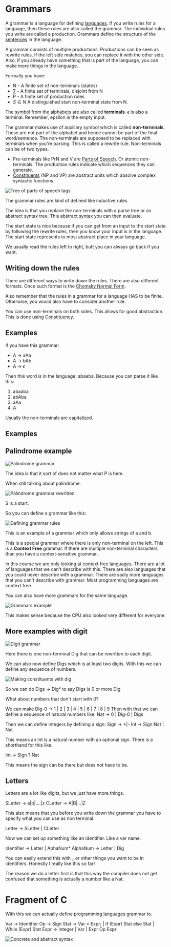 # Grammars 
A grammar is a language for defining [languages](../Languages.md).  If you write rules for a language, then these rules are also called the grammar. The individual rules you write are called a production. Grammars define the structure of the [sentences](../Data/Sentences.md) in the language.

A grammar consists of multiple productions. Productions can be seen as rewrite rules. If the left side matches, you can replace it with the other side. Also, if you already have something that is part of the language, you can make more things in the language.

Formally you have:
- N - A finite set of non-terminals (states)
- $\sum\limits$ - A finite set of terminals, disjoint from N 
- P - A finite set of production rules 
- $S \in N$ A distinguished start non-terminal state from N. 

The symbol from the [alphabets](Alphabet.md) are also called **terminals**. $\epsilon$ is also a terminal. Remember, epsilon is the empty input.

The grammar makes use of auxiliary symbol which is called **non-terminals**. These are not part of the alphabet and hence cannot be part of the final word/sentence. The non-terminals are supposed to be replaced with terminals when you're parsing. This is called a rewrite rule. Non-terminals can be of two types. 

- Pre-terminals like PrN and V are [Parts of Speech](Parts%20of%20Speech.md). Or atomic non-terminals. The production rules indicate which sequences they can generate.
- [Constituents](Constituency.md) (NP and VP) are abstract units which absolve complex syntactic functions. 

![Tree of parts of speech tags](../images/Pasted%20image%2020220314185901.png)


The grammar rules are kind of defined like inductive rules.

The idea is that you replace the non-terminals with a parse tree or an abstract syntax tree. This abstract syntax you can then evaluate. 


The start state is nice because if you can get from an input to the start state by following the rewrite rules, then you know your input is in the language. The start state represents to most abstract place in your language. 

We usually read the rules left to right, butt you can always go back if you want. 

## Writing down the rules
There are different ways to write down the rules. There are also different formats. Once such format is the [Chomsky Normal Form](Chomsky%20Normal%20Form.md).

Also remember that the rules in a grammar for a language HAS to be finite. Otherwise, you would also have to consider another rule. 

You can use non-terminals on both sides. This allows for good abstraction. This is done using [Constituency](Constituency.md).


## Examples

If you have this grammar:

- A → aAa
- A → bAb
- A → $\epsilon$

Then this word is in the language: abaaba. Because you can parse it like this:
1. abaaba
2. abAba
3. aAa
4. A

Usually the non-terminals are capitalized. 

## Examples

## Palindrome example

![Palindrome grammar](../images/Pasted%20image%2020211127131012.png)

The idea is that it sort of does not matter what P is here. 

When still talking about palindrome. 

![Palindrome grammar rewritten](../images/Pasted%20image%2020211127130856.png)

S is a start. 

So you can define a grammar like this:

![Defining grammar rules](../images/Pasted%20image%2020211127131455.png)

This is an example of a grammar which only allows strings of a and b.

This is a special grammar where there is only non-terminal on the left. This is a **Context Free** grammar. If there are multiple non-terminal characters than you have a context-sensitive grammar.

In this course we are only looking at context free languages. There are a lot of languages that we can't describe with this. There are also languages that you could never describe with a grammar. There are sadly more languages that you can't describe with grammar. Most programming languages are context free. 

You can also have more grammars for the same language. 

![Grammars example](../images/Pasted%20image%2020211127131955.png)

This makes sense because the CPU also looked very different for everyone. 

## More examples with digit

![Digit grammar](../images/Pasted%20image%2020211127132201.png)

Here there is one non-terminal Dig that can be rewritten to each digit. 

We can also now define Digs which is at least two digits. With this we can define any sequence of numbers. 

![Making constituents with dig](../images/Pasted%20image%2020211127132647.png)

So we can do Digs → Dig* to say Digs is 0 or more Dig

What about numbers that don't start with 0?

We can make Dig-0 → 1 | 2 | 3 | 4 | 5 | 6 | 7 | 8 | 9
Then with that we can define a sequence of natural numbers like:
Nat → 0 | Dig-0 | Digs

Then we can define integers by defining a sign:
Sign → +|-
Int → Sign Nat | Nat 

This means an Int is a natural number with an optional sign. There is a shorthand for this like:

Int -> Sign ? Nat 

This means the sign can be there but does not have to be. 

## Letters
Letters are a lot like digits, but we just have more things. 

SLetter → a|b|....|z
CLetter → A|B|...|Z

This also means that you before you write down the grammar you have to specify what you can use as non terminal. 

Letter → SLetter | CLetter

Now we can set up something like an identifier. Like a var name. 

Identifier -> Letter | AphaNum* 
AlphaNum -> Letter | Dig

You can easily extend this with _ or other things you want to be in identifiers. Honestly I really like this so far!

The reason we do a letter first is that this way the compiler does not get confused that something is actually a number like a Nat. 

# Fragment of C #

With this we can actually define programming languages grammar to.

Var -> Identifier
Op -> Sign 
Stat -> Var = Expr; 
	| if (Expr) Stat else Stat
	| While (Expr) Stat
Expr -> Integer
	| Var
	| Expr Op Expr


![Concrete and abstract syntax](../images/Pasted%20image%2020211127142739.png)